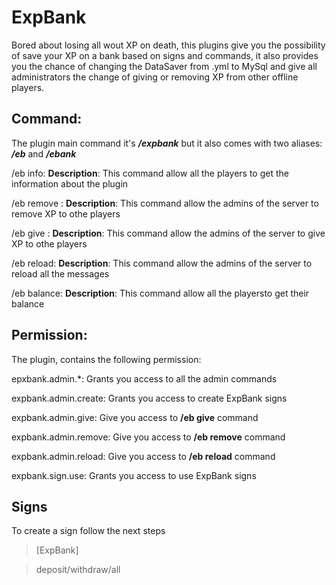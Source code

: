 # ExpBank
Bored about losing all wout XP on death, this plugins give you the possibility of save your XP on a bank based on signs and commands, it also provides you the chance of changing the DataSaver from .yml to MySql and give all administrators the change of giving or removing XP from other offline players.

## Command:
The plugin main command it's ***/expbank*** but it also comes with two aliases: ***/eb***  and ***/ebank***

/eb info:
   **Description**: This command allow all the players to get the information about the plugin
   
/eb remove <player> <amount>:
   **Description**: This command allow the admins of the server to remove XP to othe players
  
/eb give <player> <amount>:
   **Description**: This command allow the admins of the server to give XP to othe players
  
/eb reload:
   **Description**: This command allow the admins of the server to reload all the messages
   
/eb balance:
   **Description**: This command allow all the playersto get their balance
  
## Permission: 
The plugin, contains the following permission:

epxbank.admin.*:
Grants you access to all the admin commands

expbank.admin.create:
Grants you access to create ExpBank signs

expbank.admin.give:
Give you access to **/eb give** command

expbank.admin.remove:
Give you access to **/eb remove** command

expbank.admin.reload:
Give you access to **/eb reload** command

expbank.sign.use:
Grants you access to use ExpBank signs

## Signs
To create a sign follow the next steps

>[ExpBank]

>deposit/withdraw/all

